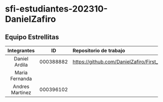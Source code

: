 # sfi-estudiantes-202310-DanielZafiro

## Equipo Estrellitas

|Integrantes | ID | Repositorio de trabajo |
|:-----------:|:------:|:-----|
|Daniel Ardila | 000388882 | https://github.com/DanielZafiro/First_RaspPico_Project |
|Maria Fernanda |  | |
|Andres Martinez | 000396102 | |

